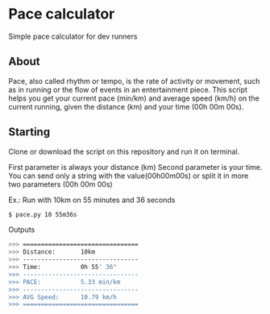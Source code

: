 # Pace calculator
Simple pace calculator for dev runners

## About
Pace, also called rhythm or tempo, is the rate of activity or movement, such as in running or the flow of events in an entertainment piece. This script helps you get your current pace (min/km) and average speed (km/h) on the current running, given the distance (km) and your time (00h 00m 00s).

## Starting
Clone or download the script on this repository and run it on terminal.

First parameter is always your distance (km)
Second parameter is your time. You can send only a string with the value(00h00m00s) or split it in more two parameters (00h 00m 00s)

Ex.: Run with 10km on 55 minutes and 36 seconds
```bash
$ pace.py 10 55m36s
```
Outputs
```bash
>>> ================================
>>> Distance:       10km
>>> --------------------------------
>>> Time:           0h 55' 36"
>>> --------------------------------
>>> PACE:           5.33 min/km
>>> --------------------------------
>>> AVG Speed:      10.79 km/h
>>> ================================
```
